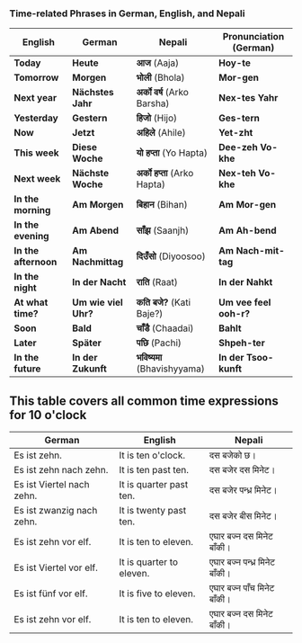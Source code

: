 ### **Time-related Phrases in German, English, and Nepali**

| **English**          | **German**           | **Nepali**                   | **Pronunciation (German)** |
| -------------------- | -------------------- | ---------------------------- | -------------------------- |
| **Today**            | **Heute**            | **आज** (Aaja)                | **Hoy-te**                 |
| **Tomorrow**         | **Morgen**           | **भोली** (Bhola)             | **Mor-gen**                |
| **Next year**        | **Nächstes Jahr**    | **अर्को वर्ष** (Arko Barsha) | **Nex-tes Yahr**           |
| **Yesterday**        | **Gestern**          | **हिजो** (Hijo)              | **Ges-tern**               |
| **Now**              | **Jetzt**            | **अहिले** (Ahile)            | **Yet-zht**                |
| **This week**        | **Diese Woche**      | **यो हप्ता** (Yo Hapta)      | **Dee-zeh Vo-khe**         |
| **Next week**        | **Nächste Woche**    | **अर्को हप्ता** (Arko Hapta) | **Nex-teh Vo-khe**         |
| **In the morning**   | **Am Morgen**        | **बिहान** (Bihan)            | **Am Mor-gen**             |
| **In the evening**   | **Am Abend**         | **साँझ** (Saanjh)            | **Am Ah-bend**             |
| **In the afternoon** | **Am Nachmittag**    | **दिउँसो** (Diyoosoo)        | **Am Nach-mit-tag**        |
| **In the night**     | **In der Nacht**     | **राति** (Raat)              | **In der Nahkt**           |
| **At what time?**    | **Um wie viel Uhr?** | **कति बजे?** (Kati Baje?)    | **Um vee feel ooh-r?**     |
| **Soon**             | **Bald**             | **चाँडै** (Chaadai)          | **Bahlt**                  |
| **Later**            | **Später**           | **पछि** (Pachi)              | **Shpeh-ter**              |
| **In the future**    | **In der Zukunft**   | **भविष्यमा** (Bhavishyyama)  | **In der Tsoo-kunft**      |


##  This table covers all common time expressions for **10 o'clock**

| **German**                | **English**              | **Nepali**                    |
| ------------------------- | ------------------------ | ----------------------------- |
| Es ist zehn.              | It is ten o'clock.       | दस बजेको छ।                   |
| Es ist zehn nach zehn.    | It is ten past ten.      | दस बजेर दस मिनेट।             |
| Es ist Viertel nach zehn. | It is quarter past ten.  | दस बजेर पन्ध्र मिनेट।         |
| Es ist zwanzig nach zehn. | It is twenty past ten.   | दस बजेर बीस मिनेट।            |
| Es ist zehn vor elf.      | It is ten to eleven.     | एघार बज्न दस मिनेट बाँकी।     |
| Es ist Viertel vor elf.   | It is quarter to eleven. | एघार बज्न पन्ध्र मिनेट बाँकी। |
| Es ist fünf vor elf.      | It is five to eleven.    | एघार बज्न पाँच मिनेट बाँकी।   |
| Es ist zehn vor elf.      | It is ten to eleven.     | एघार बज्न दस मिनेट बाँकी।     |

